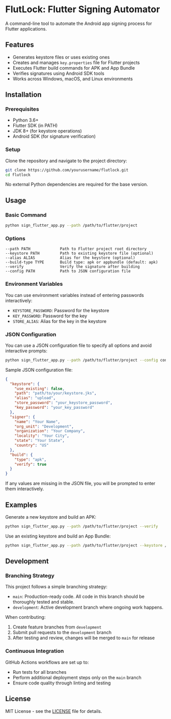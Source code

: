 # FlutLock: Flutter Signing Automator

A command-line tool to automate the Android app signing process for Flutter applications.

## Features

- Generates keystore files or uses existing ones
- Creates and manages `key.properties` file for Flutter projects
- Executes Flutter build commands for APK and App Bundle
- Verifies signatures using Android SDK tools
- Works across Windows, macOS, and Linux environments

## Installation

### Prerequisites

- Python 3.6+
- Flutter SDK (in PATH)
- JDK 8+ (for keystore operations)
- Android SDK (for signature verification)

### Setup

Clone the repository and navigate to the project directory:

```bash
git clone https://github.com/yourusername/flutlock.git
cd flutlock
```

No external Python dependencies are required for the base version.

## Usage

### Basic Command

```bash
python sign_flutter_app.py --path /path/to/flutter/project
```

### Options

```
--path PATH             Path to Flutter project root directory
--keystore PATH         Path to existing keystore file (optional)
--alias ALIAS           Alias for the keystore (optional)
--build-type TYPE       Build type: apk or appbundle (default: apk)
--verify                Verify the signature after building
--config PATH           Path to JSON configuration file
```

### Environment Variables

You can use environment variables instead of entering passwords interactively:

- `KEYSTORE_PASSWORD`: Password for the keystore
- `KEY_PASSWORD`: Password for the key
- `STORE_ALIAS`: Alias for the key in the keystore

### JSON Configuration

You can use a JSON configuration file to specify all options and avoid interactive prompts:

```bash
python sign_flutter_app.py --path /path/to/flutter/project --config config.json
```

Sample JSON configuration file:

```json
{
  "keystore": {
    "use_existing": false,
    "path": "path/to/your/keystore.jks",
    "alias": "upload",
    "store_password": "your_keystore_password",
    "key_password": "your_key_password"
  },
  "signer": {
    "name": "Your Name",
    "org_unit": "Development",
    "organization": "Your Company",
    "locality": "Your City",
    "state": "Your State",
    "country": "US"
  },
  "build": {
    "type": "apk",
    "verify": true
  }
}
```

If any values are missing in the JSON file, you will be prompted to enter them interactively.

## Examples

Generate a new keystore and build an APK:

```bash
python sign_flutter_app.py --path /path/to/flutter/project --verify
```

Use an existing keystore and build an App Bundle:

```bash
python sign_flutter_app.py --path /path/to/flutter/project --keystore /path/to/existing.keystore --alias upload --build-type appbundle
```

## Development

### Branching Strategy

This project follows a simple branching strategy:

- `main`: Production-ready code. All code in this branch should be thoroughly tested and stable.
- `development`: Active development branch where ongoing work happens.

When contributing:

1. Create feature branches from `development`
2. Submit pull requests to the `development` branch
3. After testing and review, changes will be merged to `main` for release

### Continuous Integration

GitHub Actions workflows are set up to:

- Run tests for all branches
- Perform additional deployment steps only on the `main` branch
- Ensure code quality through linting and testing

## License

MIT License - see the [LICENSE](LICENSE) file for details.
